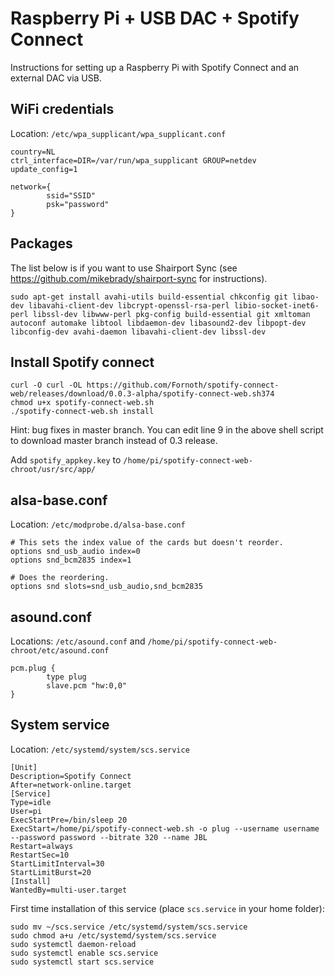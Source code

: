 # Raspberry Pi + USB DAC + Spotify Connect

Instructions for setting up a Raspberry Pi with Spotify Connect and an external DAC via USB.

## WiFi credentials

Location: `/etc/wpa_supplicant/wpa_supplicant.conf`

```
country=NL
ctrl_interface=DIR=/var/run/wpa_supplicant GROUP=netdev
update_config=1

network={
        ssid="SSID"
        psk="password"
}
```

## Packages

The list below is if you want to use Shairport Sync (see https://github.com/mikebrady/shairport-sync for instructions).

```
sudo apt-get install avahi-utils build-essential chkconfig git libao-dev libavahi-client-dev libcrypt-openssl-rsa-perl libio-socket-inet6-perl libssl-dev libwww-perl pkg-config build-essential git xmltoman autoconf automake libtool libdaemon-dev libasound2-dev libpopt-dev libconfig-dev avahi-daemon libavahi-client-dev libssl-dev
```

## Install Spotify connect

```
curl -O curl -OL https://github.com/Fornoth/spotify-connect-web/releases/download/0.0.3-alpha/spotify-connect-web.sh374
chmod u+x spotify-connect-web.sh
./spotify-connect-web.sh install
```

Hint: bug fixes in master branch. You can edit line 9 in the above shell script to download master branch instead of 0.3 release.

Add `spotify_appkey.key` to `/home/pi/spotify-connect-web-chroot/usr/src/app/`

## alsa-base.conf

Location: `/etc/modprobe.d/alsa-base.conf`

```
# This sets the index value of the cards but doesn't reorder.
options snd_usb_audio index=0
options snd_bcm2835 index=1

# Does the reordering.
options snd slots=snd_usb_audio,snd_bcm2835
```

## asound.conf
Locations: `/etc/asound.conf` and  `/home/pi/spotify-connect-web-chroot/etc/asound.conf`

```
pcm.plug {
        type plug
        slave.pcm "hw:0,0"
}
```

## System service
Location: `/etc/systemd/system/scs.service`

```
[Unit]
Description=Spotify Connect
After=network-online.target
[Service]
Type=idle
User=pi
ExecStartPre=/bin/sleep 20
ExecStart=/home/pi/spotify-connect-web.sh -o plug --username username --password password --bitrate 320 --name JBL
Restart=always
RestartSec=10
StartLimitInterval=30
StartLimitBurst=20
[Install]
WantedBy=multi-user.target
```

First time installation of this service (place `scs.service` in your home folder):

```
sudo mv ~/scs.service /etc/systemd/system/scs.service
sudo chmod a+u /etc/systemd/system/scs.service
sudo systemctl daemon-reload
sudo systemctl enable scs.service
sudo systemctl start scs.service
```
